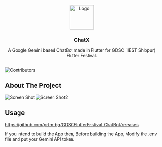 <br/>
<p align="center">
  <a href="https://github.com/prtm-bg/GDSCFlutterFestival_ChatBot">
    <img src="https://cryptologos.cc/logos/immutable-x-imx-logo.png" alt="Logo" width="80" height="80">
  </a>

  <h3 align="center">ChatX</h3>

  <p align="center">
    A Google Gemini based ChatBot made in Flutter for GDSC (IIEST Shibpur) Flutter Festival.
    <br/>
    <br/>
  </p>
</p>

![Contributors](https://img.shields.io/github/contributors/prtm-bg/GDSCFlutterFestival_ChatBot?color=dark-green) 

## About The Project

![Screen Shot](![image](https://www.dropbox.com/scl/fi/aoc36hzlr2d0avx6uerpa/Screenshot-2024-03-03-182711.png?rlkey=zf33u3pn6lx7ra0alc85t3cdt&dl=1)
)
![Screen Shot2](![image](https://www.dropbox.com/scl/fi/82p2v1wvzkfzzxvbfacpj/Screenshot-2024-03-03-182912.png?rlkey=emecyaem0xxfeh1kjt2561ubd&dl=1)
)

## Usage 

https://github.com/prtm-bg/GDSCFlutterFestival_ChatBot/releases 

If you intend to build the App then, Before building the App, Modify the .env file and put your Gemini API token.


